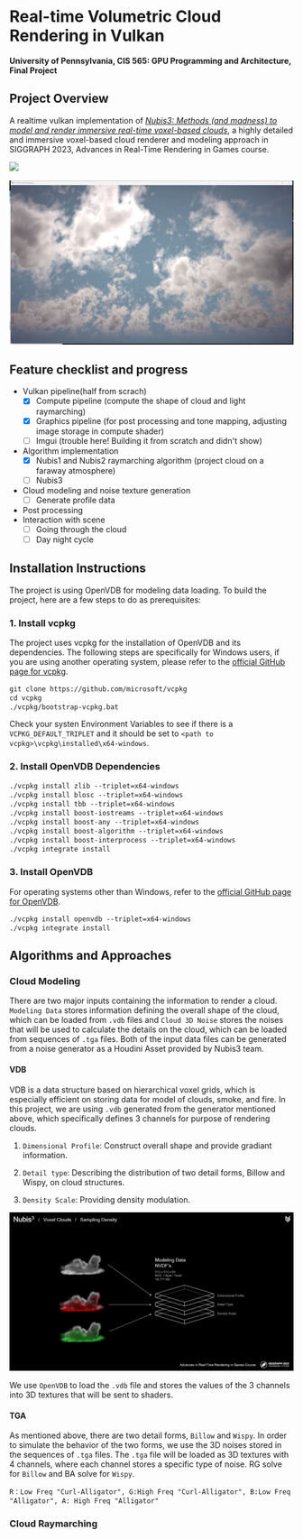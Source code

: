 Real-time Volumetric Cloud Rendering in Vulkan
==================================

**University of Pennsylvania, CIS 565: GPU Programming and Architecture, Final Project**

## Project Overview

A realtime vulkan implementation of [*Nubis3: Methods (and madness) to model and render immersive real-time voxel-based clouds*](https://advances.realtimerendering.com/s2023/Nubis%20Cubed%20(Advances%202023).pdf), a highly detailed and immersive voxel-based cloud renderer and modeling approach in SIGGRAPH 2023, Advances in Real-Time Rendering in Games course. 

![](img/cloud_short.gif)

![](img/cloud.png)

## Feature checklist and progress
- Vulkan pipeline(half from scrach)
    - [x] Compute pipeline (compute the shape of cloud and light raymarching)
    - [x] Graphics pipeline (for post processing and tone mapping, adjusting image storage in compute shader)
    - [ ] Imgui (trouble here! Building it from scratch and didn't show)
- Algorithm implementation
    - [x] Nubis1 and Nubis2 raymarching algorithm (project cloud on a faraway atmosphere)
    - [ ] Nubis3
- Cloud modeling and noise texture generation
    - [ ] Generate profile data
- Post processing
- Interaction with scene
    - [ ] Going through the cloud
    - [ ] Day night cycle

## Installation Instructions

The project is using OpenVDB for modeling data loading. To build the project, here are a few steps to do as prerequisites:

### 1. Install vcpkg

The project uses vcpkg for the installation of OpenVDB and its dependencies. The following steps are specifically for Windows users, if you are using another operating system, please refer to the  [official GitHub page for vcpkg](https://github.com/microsoft/vcpkg).

```
git clone https://github.com/microsoft/vcpkg
cd vcpkg
./vcpkg/bootstrap-vcpkg.bat
```
Check your systen Environment Variables to see if there is a `VCPKG_DEFAULT_TRIPLET` and it should be set to `<path to vcpkg>\vcpkg\installed\x64-windows`.

### 2. Install OpenVDB Dependencies

```
./vcpkg install zlib --triplet=x64-windows
./vcpkg install blosc --triplet=x64-windows
./vcpkg install tbb --triplet=x64-windows
./vcpkg install boost-iostreams --triplet=x64-windows
./vcpkg install boost-any --triplet=x64-windows
./vcpkg install boost-algorithm --triplet=x64-windows
./vcpkg install boost-interprocess --triplet=x64-windows
./vcpkg integrate install
```

### 3. Install OpenVDB

For operating systems other than Windows, refer to the [official GitHub page for OpenVDB](https://github.com/AcademySoftwareFoundation/openvdb).

```
./vcpkg install openvdb --triplet=x64-windows
./vcpkg integrate install
```

## Algorithms and Approaches
### Cloud Modeling
There are two major inputs containing the information to render a cloud. `Modeling Data` stores information defining the overall shape of the cloud, which can be loaded from `.vdb` files and `Cloud 3D Noise` stores the noises that will be used to calculate the details on the cloud, which can be loaded from sequences of `.tga` files. Both of the input data files can be generated from a noise generator as a Houdini Asset provided by Nubis3 team.

#### VDB

VDB is a data structure based on hierarchical voxel grids, which is especially efficient on storing data for model of clouds, smoke, and fire. In this project, we are using `.vdb` generated from the generator mentioned above, which specifically defines 3 channels for purpose of rendering clouds. 

1. `Dimensional Profile`: Construct overall shape and provide gradiant information. 

2. `Detail type`: Describing the distribution of two detail forms, Billow and Wispy, on cloud structures. 

3. `Density Scale`: Providing density modulation.

![](img/readmeref1.png)

We use `OpenVDB` to load the `.vdb` file and stores the values of the 3 channels into 3D textures that will be sent to shaders.

#### TGA

As mentioned above, there are two detail forms, `Billow` and `Wispy`. In order to simulate the behavior of the two forms, we use the 3D noises stored in the sequences of `.tga` files. The `.tga` file will be loaded as 3D textures with 4 channels, where each channel stores a specific type of noise. RG solve for `Billow` and BA solve for `Wispy`.

```
R：Low Freq "Curl-Alligator", G:High Freq "Curl-Alligator", B:Low Freq "Alligator", A: High Freq "Alligator"
```


### Cloud Raymarching
